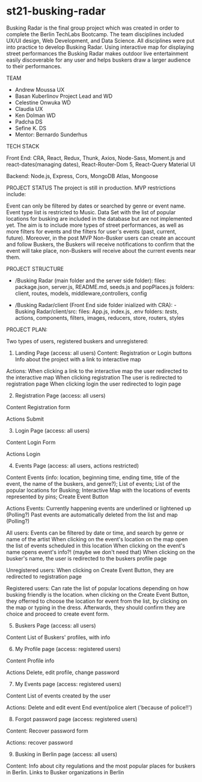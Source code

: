 # st21-busking-radar

Busking Radar is the final group project which was created in order to complete the Berlin TechLabs Bootcamp. The team disciplines included UX/UI design, Web Development, and Data Science. All disciplines were put into practice to develop Busking Radar. Using interactive map for displaying street performances the Busking Radar makes outdoor live entertainment easily discoverable for any user and helps buskers draw a larger audience to their performances.

TEAM
- Andrew Moussa UX
- Basan Kuberlinov Project Lead and WD
- Celestine Onwuka WD
- Claudia UX 
- Ken Dolman WD
- Padcha DS 
- Sefine K. DS
- Mentor: Bernardo Sunderhus

TECH STACK

Front End: CRA, React, Redux, Thunk, Axios, Node-Sass, Moment.js and react-dates(managing dates), React-Router-Dom 5, React-Query Material UI

Backend: Node.js, Express, Cors, MongoDB Atlas, Mongoose

PROJECT STATUS
The project is still in production. MVP restrictions include:

Event can only be filtered by dates or searched by genre or event name.
Event type list is restricted to Music.
Data Set with the list of popular locations for busking are included in the database but are not implemented yet.
The aim is to include more types of street performances, as well as more filters for events and the filters for user's events (past, current, future). Moreover, in the post MVP Non-Busker users can create an account and follow Buskers, the Buskers will receive notifications to confirm that the event will take place, non-Buskers will receive about the current events near them. 


PROJECT STRUCTURE
- /Busking Radar (main folder and the server side folder):
files: package.json, server.js, README.md, seeds.js and popPlaces.js
folders: client, routes, models, middleware,controllers, config

- /Busking Radar/client (Front End side folder inialized with CRA): 
-Busking Radar/client/src:
files: App.js, index.js, .env
folders: _tests_, actions, components, filters, images, reducers, store, routers, styles

PROJECT PLAN:

Two types of users, registered buskers and unregistered:

1. Landing Page (access: all users)
Content:
Registration or Login buttons
Info about the project with a link to interactive map

Actions:
When clicking a link to the interactive map
the user redirected to the interactive map
When clicking registration
The user is redirected to registration page 
When clicking login the user redirected to login page

2. Registration Page (access: all users)

Content
Registration form

Actions
Submit

3. Login Page (access: all users)

Content
Login Form

Actions
Login

4. Events Page (access: all users, actions restricted)

Content
Events (info: location, beginning time, ending time, title of the event, the name of the buskers, and genre?);
List of events;
List of the popular locations for Busking;
Interactive Map with the locations of events represented by pins;
Create Event Button

Actions
Events:
Currently happening events are underlined or lightened up (Polling?)
Past events are automatically deleted from the list and map (Polling?)

All users: 
Events can be filtered by date or time, and search by genre or name of the artist
When clicking on the event's location on the map open the list of events scheduled in this location
When clicking on the event's name opens event's info?! (maybe we don't need that)
When clicking on the busker's name, the user is redirected to the buskers profile page

Unregistered users: 
When clicking on Create Event Button, they are redirected to registration page 

Registered users:
Can rate the list of popular locations depending on how busking friendly is the location. 
when clicking on the Create Event Button, they offerred to choose the location for event from the list, by clicking on the map or typing in the dress. Afterwards, they should confirm they are choice and proceed to create event form. 

5. Buskers Page (access: all users)

Content
List of Buskers' profiles, with info

6. My Profile page (access: registered users)

Content
Profile info

Actions
Delete, edit profile, change password

7. My Events page (access: registered users)

Content
List of events created by the user

Actions:
Delete and edit event
End event/police alert ('because of police!!')

8. Forgot password page (access: registered users)

Content:
Recover password form

Actions:
recover password

9. Busking in Berlin page (access: all users)

Content:
Info about city regulations and the most popular places for buskers in Berlin.
Links to Busker organizations in Berlin


